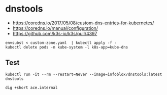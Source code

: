 # dnstools

- https://coredns.io/2017/05/08/custom-dns-entries-for-kubernetes/
- https://coredns.io/manual/configuration/
- https://github.com/k3s-io/k3s/pull/4397

```
envsubst < custom-zone.yaml  | kubectl apply -f -
kubectl delete pods -n kube-system -l k8s-app=kube-dns
```

## Test

```
kubectl run -it --rm --restart=Never --image=infoblox/dnstools:latest dnstools

dig +short ace.internal
```
